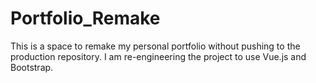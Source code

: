 # Portfolio_Remake
This is a space to remake my personal portfolio without pushing to the production repository. I am re-engineering the project to use Vue.js and Bootstrap.
